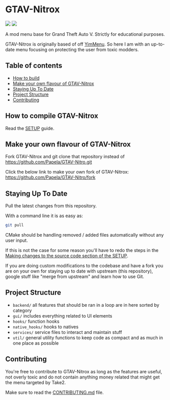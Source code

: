 # GTAV-Nitrox

![](https://img.shields.io/badge/dynamic/json?color=ffab00&label=Online%20Version&query=%24.game.online&url=https%3A%2F%2Fraw.githubusercontent.com%2FYimMenu%2FYimMenu%2Fmaster%2Fmetadata.json&style=flat-square&labelColor=000000) ![](https://img.shields.io/badge/dynamic/json?color=ffab00&label=Game%20Build&query=%24.game.build&url=https%3A%2F%2Fraw.githubusercontent.com%2FYimMenu%2FYimMenu%2Fmaster%2Fmetadata.json&style=flat-square&labelColor=000000)

A mod menu base for Grand Theft Auto V.
Strictly for educational purposes.

GTAV-Nitrox is originally based of off [YimMenu](https://github.com/YimMenu/YimMenu).
So here I am with an up-to-date menu focusing on protecting the user from toxic modders.

## Table of contents

 * [How to build](#how-to-build)
 * [Make your own flavour of GTAV-Nitrox](#make-your-own-flavour-of-yimmenu)
 * [Staying Up To Date](#staying-up-to-date)
 * [Project Structure](#project-structure)
 * [Contributing](#contributing)
 
## How to compile GTAV-Nitrox

Read the [SETUP](https://github.com/YimMenu/YimMenu/wiki/Setup-your-PC-for-YimMenu-Development) guide.

## Make your own flavour of GTAV-Nitrox

Fork GTAV-Nitrox and git clone that repository instead of https://github.com/Papela/GTAV-Nitro.git

Click the below link to make your own fork of GTAV-Nitrox:
https://github.com/Papela/GTAV-Nitro/fork
  
## Staying Up To Date

Pull the latest changes from this repository.

With a command line it is as easy as:

```bash
git pull
```

CMake should be handling removed / added files automatically without any user input.

If this is not the case for some reason you'll have to redo the steps in the [Making changes to the source code section of the SETUP](https://github.com/YimMenu/YimMenu/wiki/Setup-your-PC-for-YimMenu-Development#making-changes-to-the-source-code).

If you are doing custom modifications to the codebase and have a fork you are on your own for staying up to date with upstream (this repository), google stuff like "merge from upstream" and learn how to use Git.

## Project Structure

- `backend/` all features that should be ran in a loop are in here sorted by category
- `gui/` includes everything related to UI elements
- `hooks/` function hooks
- `native_hooks/` hooks to natives
- `services/` service files to interact and maintain stuff
- `util/` general utility functions to keep code as compact and as much in one place as possible

## Contributing

You're free to contribute to GTAV-Nitrox as long as the features are useful, not overly toxic and do not contain anything money related that might get the menu targeted by Take2.

Make sure to read the [CONTRIBUTING.md](CONTRIBUTING.md) file.
